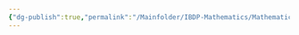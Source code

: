 ```yaml
---
{"dg-publish":true,"permalink":"/Mainfolder/IBDP-Mathematics/Mathematical Analysis Practice/"}
---
```


